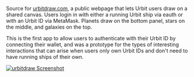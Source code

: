 Source for [urbitdraw.com](http://urbitdraw.com/), a public webpage that lets Urbit users draw on a shared canvas. Users login in with either a running Urbit ship via eauth or with an Urbit ID via MetaMask. Planets draw on the bottom panel, stars on the middle, and galaxies on the top.

This is the first app to allow users to authenticate with their Urbit ID by connecting their wallet, and was a prototype for the types of interesting interactions that can arise when users only own Urbit IDs and don't need to have running ships of their own.

[![urbitdraw Screenshot](https://i.imgur.com/UoCTBP6.png)](http://urbitdraw.com/)
